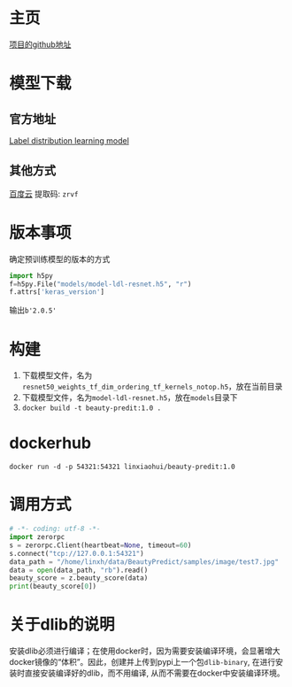# 主页
   [项目的github地址](https://github.com/ustcqidi/BeautyPredict)

# 模型下载

## 官方地址
   [Label distribution learning model](https://pan.baidu.com/s/1d6jBWNxy3eXS5tz3TvCwsw)

## 其他方式
   [百度云](https://pan.baidu.com/s/1zsFHWFYzgeVGRRuy2kMV0w) 提取码: `zrvf`

# 版本事项
确定预训练模型的版本的方式
```python
import h5py
f=h5py.File("models/model-ldl-resnet.h5", "r")
f.attrs['keras_version']
```
输出`b'2.0.5'`

# 构建
   1. 下载模型文件，名为`resnet50_weights_tf_dim_ordering_tf_kernels_notop.h5`，放在当前目录
   2. 下载模型文件，名为`model-ldl-resnet.h5`，放在`models`目录下
   3. `docker build -t beauty-predit:1.0 .`

# dockerhub

   `docker run -d -p 54321:54321 linxiaohui/beauty-predit:1.0`


# 调用方式

```python
# -*- coding: utf-8 -*-
import zerorpc
s = zerorpc.Client(heartbeat=None, timeout=60)
s.connect("tcp://127.0.0.1:54321")
data_path = "/home/linxh/data/BeautyPredict/samples/image/test7.jpg"
data = open(data_path, "rb").read()
beauty_score = z.beauty_score(data)
print(beauty_score[0])
```

# 关于dlib的说明
安装dlib必须进行编译；在使用docker时，因为需要安装编译环境，会显著增大docker镜像的“体积”。因此，创建并上传到pypi上一个包`dlib-binary`, 在进行安装时直接安装编译好的dlib，而不用编译, 从而不需要在docker中安装编译环境。




